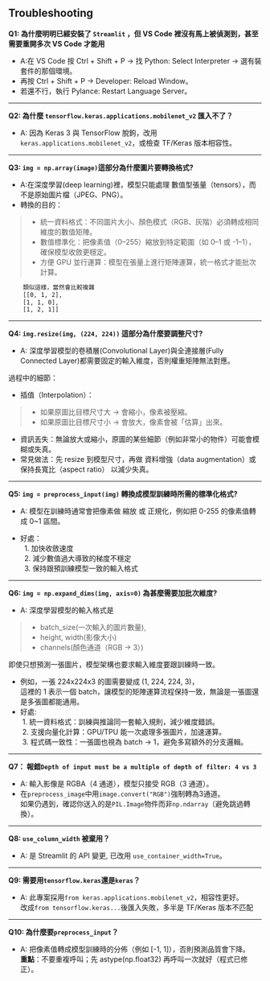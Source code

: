 ## Troubleshooting

**Q1: 為什麼明明已經安裝了 `Streamlit` ，但 VS Code 裡沒有馬上被偵測到，甚至需要重開多次 VS Code 才能用**  
- A:在 VS Code 按 Ctrl + Shift + P → 找 Python: Select Interpreter → 選有裝套件的那個環境。
- 再按 Ctrl + Shift + P → Developer: Reload Window。
- 若還不行，執行 Pylance: Restart Language Server。
---
**Q2: 為什麼 `tensorflow.keras.applications.mobilenet_v2` 匯入不了？**  
- A: 因為 Keras 3 與 TensorFlow 脫鉤，改用 `keras.applications.mobilenet_v2`，或檢查 TF/Keras 版本相容性。
---
**Q3: `img = np.array(image)`這部分為什麼圖片要轉換格式?**

- A:在深度學習(deep learning)裡，模型只能處理 數值型張量（tensors），而不是原始圖片檔（JPEG、PNG）。
- 轉換的目的：
> - 統一資料格式：不同圖片大小、顏色模式（RGB、灰階）必須轉成相同維度的數值矩陣。
> - 數值標準化：把像素值（0–255）縮放到特定範圍（如 0–1 或 -1–1），確保模型收斂更穩定。
> - 方便 GPU 並行運算：模型在張量上進行矩陣運算，統一格式才能批次計算。
```bash
    類似這樣，當然會比較複雜
    [[0, 1, 2],
    [1, 1, 0],
    [1, 2, 1]]   
```
---
**Q4: `img.resize(img, (224, 224))` 這部分為什麼要調整尺寸?**

- A: 深度學習模型的卷積層(Convolutional Layer)與全連接層(Fully Connected Layer)都需要固定的輸入維度，否則權重矩陣無法對應。

過程中的細節：
- 插值（Interpolation）：
> - 如果原圖比目標尺寸大 → 會縮小，像素被壓縮。
> - 如果原圖比目標尺寸小 → 會放大，像素會被「估算」出來。

- 資訊丟失：無論放大或縮小，原圖的某些細節（例如非常小的物件）可能會模糊或失真。
- 常見做法：先 resize 到模型尺寸，再做 資料增強（data augmentation）或保持長寬比（aspect ratio） 以減少失真。
---
**Q5: `img = preprocess_input(img)` 轉換成模型訓練時所需的標準化格式?**
- A: 模型在訓練時通常會把像素做 縮放 或 正規化，例如把 0-255 的像素值轉成 0~1 區間。

- 好處：  
&nbsp;&nbsp;1. 加快收斂速度  
&nbsp;&nbsp;2. 減少數值過大導致的梯度不穩定  
&nbsp;&nbsp;3. 保持跟預訓練模型一致的輸入格式  
---
**Q6: `img = np.expand_dims(img, axis=0)` 為甚麼需要加批次維度?**

- A: 深度學習模型的輸入格式是 
> - batch_size(一次輸入的圖片數量),
> - height, width(影像大小)
> - channels(顏色通道（RGB → 3）)

即使只想預測一張圖片，模型架構也要求輸入維度要跟訓練時一致。
- 例如，一張 224x224x3 的圖需要變成 (1, 224, 224, 3)，<br>這裡的 1 表示一個 batch，讓模型的矩陣運算流程保持一致，無論是一張圖還是多張圖都能通用。</br>
- 好處:<br>
&nbsp;1. 統一資料格式：訓練與推論同一套輸入規則，減少維度錯誤。</br>
&nbsp;2. 支援向量化計算：GPU/TPU 能一次處理多張圖片，加速運算。</br>
&nbsp;3. 程式碼一致性：一張圖也視為 batch → 1，避免多寫額外的分支邏輯。</br>
---
**Q7： 報錯`Depth of input must be a multiple of depth of filter: 4 vs 3`**

- A: 輸入影像是 RGBA（4 通道），模型只接受 RGB（3 通道）。
- 在`preprocess_image`中用`image.convert("RGB")`強制轉為3通道。<br>如果仍遇到，確認你送入的是`PIL.Image`物件而非`np.ndarray`（避免跳過轉換）。</br>
---
**Q8: `use_column_width` 被棄用？**

- A: 是 Streamlit 的 API 變更, 已改用 `use_container_width=True`。
---
**Q9: 需要用`tensorflow.keras`還是`keras`？**

- A: 此專案採用`from keras.applications.mobilenet_v2`，相容性更好。<br>改成`from tensorflow.keras...`後匯入失敗，多半是 TF/Keras 版本不匹配</br>
---

**Q10: 為什麼要`preprocess_input`？**

- A: 把像素值轉成模型訓練時的分佈（例如 [-1, 1]），否則預測品質會下降。<br>**重點**：不要重複呼叫；先 astype(np.float32) 再呼叫一次就好（程式已修正）。